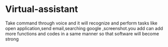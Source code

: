 # Virtual-assistant
Take command through voice and it will recognize and perform tasks like open application,send email,searching google ,screenshot.you add can add more functions and codes in a same manner so that software will become strong
